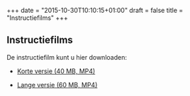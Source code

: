 +++
date = "2015-10-30T10:10:15+01:00"
draft = false
title = "Instructiefilms"
+++

Instructiefilms
--------------------------

De instructiefilm kunt u hier downloaden: 

- [Korte versie (40 MB, MP4)](https://github.com/nens/ecologiedata.nl/raw/gh-pages/films/EFCIS%20short.mp4?raw=true)

- [Lange versie (60 MB, MP4)](https://github.com/nens/ecologiedata.nl/raw/gh-pages/films/EFCIS_long.mp4?raw=true)

